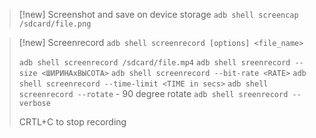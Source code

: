 
> [!new] 
> Screenshot and save on device storage
> `adb shell screencap /sdcard/file.png`

> [!new] 
> Screenrecord 
> `adb shell screenrecord [options] <file_name>`
> 
> `adb shell screenrecord /sdcard/file.mp4`
> `adb shell sreenrecord --size <ШИРИНАxВЫСОТА>`
> `adb shell screenrecord --bit-rate <RATE>`
> `adb shell screenrecord --time-limit <TIME in secs>`
> `adb shell screenrecord --rotate` - 90 degree rotate
> `adb shell sreenrecord --verbose`
> 
> CRTL+C to stop recording



